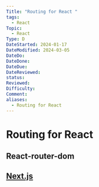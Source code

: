 ```yaml
---
Title: "Routing for React "
tags:
  - React
Topic:
  - React
Type: D
DateStarted: 2024-01-17
DateModified: 2024-03-05
DateDo: 
DateDone: 
DateDue: 
DateReviewed: 
status: 
Reviewed: 
Difficulty: 
Comment: 
aliases:
  - Routing for React
---
```


# Routing for React 

## React-router-dom

## [Next.js](Next.js)